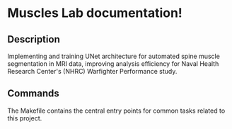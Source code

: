 # Muscles Lab documentation!

## Description

Implementing and training UNet architecture for automated spine muscle segmentation in MRI data, improving analysis efficiency for Naval Health Research Center's (NHRC) Warfighter Performance study.

## Commands

The Makefile contains the central entry points for common tasks related to this project.

